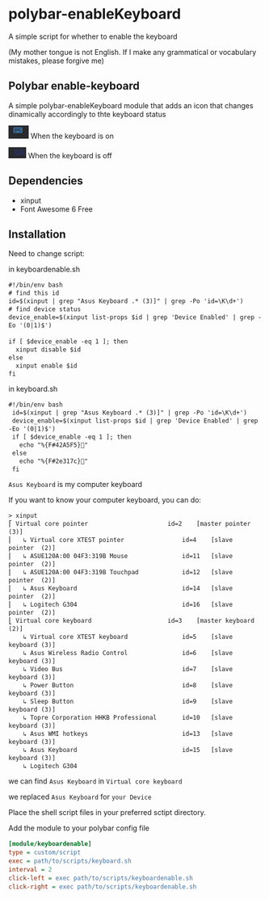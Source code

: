 # polybar-enableKeyboard
A simple script for whether to enable the keyboard

(My mother tongue is not English. If I make any grammatical or vocabulary mistakes, please forgive me)

## Polybar enable-keyboard 
A simple polybar-enableKeyboard module that adds an icon that changes dinamically accordingly to thte keyboard status

![on](https://github.com/apple115/polybar-enableKeyboard/blob/main/screenshots/DeepinScreenshot_select-area_20230818195118.png) When the keyboard is on

![off](https://github.com/apple115/polybar-enableKeyboard/blob/main/screenshots/DeepinScreenshot_select-area_20230818200820.png) When the keyboard is off

## Dependencies

- xinput
- Font Awesome 6 Free

## Installation

Need to change script:

in keyboardenable.sh

```
#!/bin/env bash
# find this id 
id=$(xinput | grep "Asus Keyboard .* (3)]" | grep -Po 'id=\K\d+')
# find device status
device_enable=$(xinput list-props $id | grep 'Device Enabled' | grep -Eo '(0|1)$')

if [ $device_enable -eq 1 ]; then
  xinput disable $id
else
  xinput enable $id
fi
```
in keyboard.sh
```
#!/bin/env bash
 id=$(xinput | grep "Asus Keyboard .* (3)]" | grep -Po 'id=\K\d+')
 device_enable=$(xinput list-props $id | grep 'Device Enabled' | grep -Eo '(0|1)$')
 if [ $device_enable -eq 1 ]; then
   echo "%{F#42A5F5}"
 else
   echo "%{F#2e317c}"
 fi
```

`Asus Keyboard` is my computer keyboard

If you want to know your computer keyboard, you can do:
```
> xinput
⎡ Virtual core pointer                    	id=2	[master pointer  (3)]
⎜   ↳ Virtual core XTEST pointer              	id=4	[slave  pointer  (2)]
⎜   ↳ ASUE120A:00 04F3:319B Mouse             	id=11	[slave  pointer  (2)]
⎜   ↳ ASUE120A:00 04F3:319B Touchpad          	id=12	[slave  pointer  (2)]
⎜   ↳ Asus Keyboard                           	id=14	[slave  pointer  (2)]
⎜   ↳ Logitech G304                           	id=16	[slave  pointer  (2)]
⎣ Virtual core keyboard                   	id=3	[master keyboard (2)]
    ↳ Virtual core XTEST keyboard             	id=5	[slave  keyboard (3)]
    ↳ Asus Wireless Radio Control             	id=6	[slave  keyboard (3)]
    ↳ Video Bus                               	id=7	[slave  keyboard (3)]
    ↳ Power Button                            	id=8	[slave  keyboard (3)]
    ↳ Sleep Button                            	id=9	[slave  keyboard (3)]
    ↳ Topre Corporation HHKB Professional     	id=10	[slave  keyboard (3)]
    ↳ Asus WMI hotkeys                        	id=13	[slave  keyboard (3)]
    ↳ Asus Keyboard                           	id=15	[slave  keyboard (3)]
    ↳ Logitech G304   
```
we can find `Asus Keyboard` in `Virtual core keyboard` 

we replaced `Asus Keyboard` for `your Device`


Place the shell script files in your preferred sctipt directory.

Add the module to your polybar config file

```ini
[module/keyboardenable]
type = custom/script
exec = path/to/scripts/keyboard.sh
interval = 2
click-left = exec path/to/scripts/keyboardenable.sh
click-right = exec path/to/scripts/keyboardenable.sh
```


